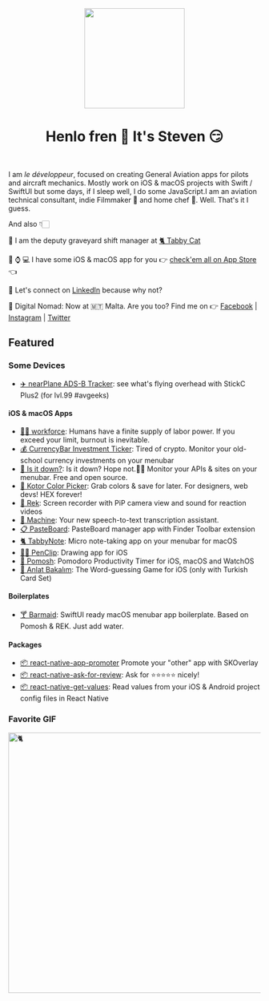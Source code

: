 <div align="center">
	<img src="https://i.imgur.com/2Pp6frR.png" height="200" />
	<h1>Henlo fren 👋 It's Steven 😏</h1>
</div>
<br>

I am <i>le développeur</i>, focused on creating General Aviation apps for pilots and aircraft mechanics. Mostly work on iOS & macOS projects with Swift / SwiftUI but some days, if I sleep well, I do some JavaScript.I am an aviation technical consultant, indie Filmmaker 🎥 and home chef 🔪. Well. That's it I guess.

And also 👇🏻

💼 I am the deputy graveyard shift manager at [🐈 Tabby Cat](https://tabbythecat.com) 

📱 ⌚️ 💻 I have some iOS & macOS app for you 👉 [check'em all on App Store](https://apps.apple.com/us/developer/selcuk-dolapci/id1509031121) 👈 

🤔 Let's connect on [LinkedIn](https://www.linkedin.com/in/stevenselcuk/) because why not?

📍 Digital Nomad: Now at 🇲🇹 Malta. Are you too? Find me on  👉 [Facebook](https://www.facebook.com/stewieselcuk/)  | 
[Instagram](https://www.instagram.com/stevenselcuk/) |  [Twitter](https://twitter.com/hevalandsteven)


## Featured

### Some Devices

- [✈️ nearPlane ADS-B Tracker](https://github.com/stevenselcuk/nearPlane): see what's flying overhead with StickC Plus2 (for lvl.99 #avgeeks)


#### iOS & macOS Apps


- [💪🏻 workforce](https://tabbycat.lemonsqueezy.com/checkout/buy/209561c5-c06c-437e-9ece-e3fe83a1bd0d): Humans have a finite supply of labor power. If you exceed your limit, burnout is inevitable. 
- [💰 CurrencyBar Investment Ticker](https://github.com/stevenselcuk/CurrencyBar): Tired of crypto. Monitor your old-school currency investments on your menubar 
- [🤨 Is it down?](https://github.com/stevenselcuk/IsItDown): Is it down? Hope not.🤷‍♂️ Monitor your APIs & sites on your menubar. Free and open source.
- [🌈 Kotor Color Picker](https://apps.apple.com/us/app/kotor-color-picker/id1626508161): Grab colors & save for later. For designers, web devs! HEX forever!
- [📼 Rek](https://apps.apple.com/us/app/rek-screen-capture-with-pip/id1543879930): Screen recorder with PiP camera view and sound for reaction videos
- [🤖 Machine](https://github.com/stevenselcuk/Machine): Your new speech-to-text transcription assistant.
- [📋 PasteBoard](https://github.com/stevenselcuk/PasteBoard): PasteBoard manager app with Finder Toolbar extension
- [🐈 TabbyNote](https://apps.apple.com/us/app/tabbynote-micro-note-taking/id1555858947?ref=github): Micro note-taking app on your menubar for macOS
- [✍🏻 PenClip](https://apps.apple.com/us/app/penclip/id1526811408): Drawing app for iOS
- [🍅 Pomosh](https://apps.apple.com/us/app/pomosh/id1515791898): Pomodoro Productivity Timer for iOS, macOS and WatchOS
- [🥳 Anlat Bakalım](https://apps.apple.com/us/app/anlat-bakal%C4%B1m/id1526011547): The Word-guessing Game for iOS (only with Turkish Card Set)

#### Boilerplates

- [🍸 Barmaid](https://github.com/stevenselcuk/Barmaid): SwiftUI ready macOS menubar app boilerplate. Based on Pomosh & REK. Just add water.

#### Packages

- [📦 react-native-app-promoter](https://github.com/stevenselcuk/react-native-app-promoter) Promote your "other" app with SKOverlay
- [📦 react-native-ask-for-review](https://github.com/stevenselcuk/react-native-ask-for-review): Ask for ⭐️⭐️⭐️⭐️⭐️ nicely!
- [📦 react-native-get-values](https://github.com/stevenselcuk/react-native-get-values): Read values from your iOS & Android project config files in React Native


### Favorite GIF

 <img
      src="https://github.com/stevenselcuk/stevenselcuk/blob/master/cat.gif"
      height="520"
      alt="🐈 "
      title="🐈 "
    />



